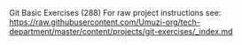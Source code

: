Git Basic Exercises (288)
For raw project instructions see: https://raw.githubusercontent.com/Umuzi-org/tech-department/master/content/projects/git-exercises/_index.md